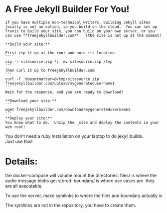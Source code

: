 # A Free Jekyll Builder For You!
    If you have multiple non-technical writers, building Jekyll sites locally is not an option, so you build on the cloud.  You can set up Travis to build your site, you can build on your own server, or you can use **freejekyllbuilder.com**.  (the site is not up at the moment)

    **Build your site:**   
      
    First zip it up at the root and note its location.  
    ```
    zip -r sitesource.zip *;  mv sitesource.zip /tmp
    ```
    Then curl it up to freejekyllbuilder.com  
    ```
    curl -F 'doesntmatter=@/tmp/sitesource.zip' freejekyllbuilder.com/upload/mygeneratedusername1
    ```
    Wait for the response, and you are ready to download!   
      
    **Download your site:** 
    ```
    wget freejekyllbuilder.com/download/mygeneratedusername1
    ```
    **Deploy your site:**  
    You know what to do.  Unzip the _site and deploy the contents in your web root!



You don't need a ruby installation on your laptop to do jekyll builds.  
Just use this!  


# Details: 
the docker-compose will volume mount the directories:
files/  is where the audio message blobs get stored.
boundary/  is where use cases are.  they are all executable.

To use the server, make symlinks to where the files and boundary actually is

The symlinks are not in the repository, you have to create them.
